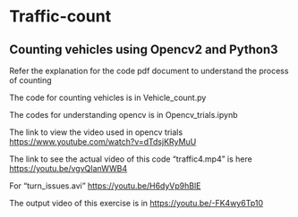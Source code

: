# Traffic-count
## Counting vehicles using Opencv2 and Python3
Refer the explanation for the code pdf document to understand the process of counting

The code for counting vehicles is in Vehicle_count.py

The codes for understanding opencv is in Opencv_trials.ipynb

The link to view the video used in opencv trials https://www.youtube.com/watch?v=dTdsjKRyMuU 

The link to see the actual video of this code “traffic4.mp4” is here https://youtu.be/vgvQIanWWB4

For “turn_issues.avi” https://youtu.be/H6dyVp9hBlE 

The output video of this exercise is in https://youtu.be/-FK4wy6Tp10

